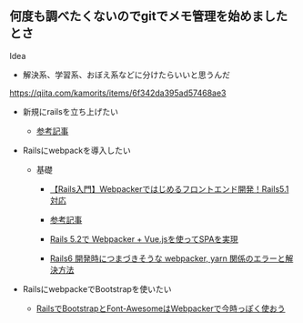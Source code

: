 ## 何度も調べたくないのでgitでメモ管理を始めましたとさ

Idea
- 解決系、学習系、おぼえ系などに分けたらいいと思うんだ

https://qiita.com/kamorits/items/6f342da395ad57468ae3

- 新規にrailsを立ち上げたい
  - [参考記事]()

- Railsにwebpackを導入したい
  - 基礎
    - [【Rails入門】Webpackerではじめるフロントエンド開発！Rails5.1対応](https://www.sejuku.net/blog/68146)
    
    - [参考記事](https://www.fundely.co.jp/blog/tech/2020/01/22/180037/#:~:text=webpack%E3%81%A8webpacker%E3%81%AE%E9%81%95%E3%81%84&text=%E5%90%8D%E5%89%8D%E3%81%8C%E4%BC%BC%E3%81%A6%E3%81%84%E3%81%A6,%E3%81%A6%E3%81%8F%E3%82%8C%E3%82%8B%E5%84%AA%E3%82%8C%E3%82%82%E3%81%AE%E3%81%A7%E3%81%99%E3%80%82)
    - [Rails 5.2で Webpacker + Vue.jsを使ってSPAを実現](https://qiita.com/MariMurotani/items/f040e3ce23ece18d50df)
    - [Rails6 開発時につまづきそうな webpacker, yarn 関係のエラーと解決方法](https://qiita.com/NaokiIshimura/items/8203f74f8dfd5f6b87a0)
    
- RailsにwebpackeでBootstrapを使いたい
  - [RailsでBootstrapとFont-AwesomeはWebpackerで今時っぽく使おう](https://qiita.com/rhistoba/items/f724dae231d7e28bf477)
